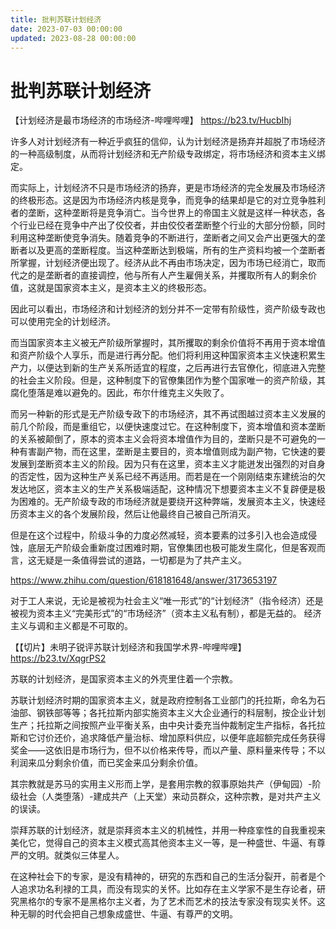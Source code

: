 ```yaml
---
title: 批判苏联计划经济
date: 2023-07-03 00:00:00
updated: 2023-08-28 00:00:00
---
```


# 批判苏联计划经济

【计划经济是最市场经济的市场经济-哔哩哔哩】 https://b23.tv/HucbIhj

许多人对计划经济有一种近乎疯狂的信仰，认为计划经济是扬弃并超脱了市场经济的一种高级制度，从而将计划经济和无产阶级专政绑定，将市场经济和资本主义绑定。

而实际上，计划经济不只是市场经济的扬弃，更是市场经济的完全发展及市场经济的终极形态。这是因为市场经济内核是竞争，而竞争的结果却是它的对立竞争胜利者的垄断，这种垄断将是竞争消亡。当今世界上的帝国主义就是这样一种状态，各个行业已经在竞争中产出了佼佼者，并由佼佼者垄断整个行业的大部分份额，同时利用这种垄断使竞争消失。随着竞争的不断进行，垄断者之间又会产出更强大的垄断者以及更高的垄断程度。当这种垄断达到极端，所有的生产资料均被一个垄断者所掌握，计划经济便出现了。经济从此不再由市场决定，因为市场已经消亡，取而代之的是垄断者的直接调控，他与所有人产生雇佣关系，并攫取所有人的剩余价值，这就是国家资本主义，是资本主义的终极形态。

因此可以看出，市场经济和计划经济的划分并不一定带有阶级性，资产阶级专政也可以使用完全的计划经济。

而当国家资本主义被无产阶级所掌握时，其所攫取的剩余价值将不再用于资本增值和资产阶级个人享乐，而是进行再分配。他们将利用这种国家资本主义快速积累生产力，以便达到新的生产关系所适宜的程度，之后再进行去官僚化，彻底进入完整的社会主义阶段。但是，这种制度下的官僚集团作为整个国家唯一的资产阶级，其腐化堕落是难以避免的。因此，布尔什维克主义失败了。

而另一种新的形式是无产阶级专政下的市场经济，其不再试图越过资本主义发展的前几个阶段，而是重组它，以便快速度过它。在这种制度下，资本增值和资本垄断的关系被颠倒了，原本的资本主义会将资本增值作为目的，垄断只是不可避免的一种有害副产物，而在这里，垄断是主要目的，资本增值则成为副产物，它快速的要发展到垄断资本主义的阶段。因为只有在这里，资本主义才能迸发出强烈的对自身的否定性，因为这种生产关系已经不再适用。而若是在一个刚刚结束东建统治的欠发达地区，资本主义的生产关系极端适配，这种情况下想要资本主义不复辟便是极为困难的。无产阶级专政的市场经济就是要绕开这种弊端，发展资本主义，快速经历资本主义的各个发展阶段，然后让他最终自己被自己所消灭。

但是在这个过程中，阶级斗争的力度必然减轻，资本要素的过多引入也会造成侵蚀，底层无产阶级会重新度过困难时期，官僚集团也极可能发生腐化，但是客观而言，这无疑是一条值得尝试的道路，一切都是为了共产主义。

https://www.zhihu.com/question/618181648/answer/3173653197

对于工人来说，无论是被视为社会主义“唯一形式”的“计划经济”（指令经济）还是被视为资本主义“完美形式”的“市场经济”（资本主义私有制），都是无益的。
经济主义与调和主义都是不可取的。

【【切片】未明子锐评苏联计划经济和我国学术界-哔哩哔哩】 https://b23.tv/XqgrPS2

苏联的计划经济，是国家资本主义的外壳里住着一个宗教。

苏联计划经济时期的国家资本主义，就是政府控制各工业部门的托拉斯，命名为石油部、钢铁部等等；各托拉斯内部实施资本主义大企业通行的科层制，按企业计划生产；托拉斯之间按照产业平衡关系，由中央计委充当仲裁制定生产指标，各托拉斯和它讨价还价，追求降低产量治标、增加原料供应，以便年底超额完成任务获得奖金——这依旧是市场行为，但不以价格来传导，而以产量、原料量来传导；不以利润来瓜分剩余价值，而已奖金来瓜分剩余价值。

其宗教就是苏马的实用主义形而上学，是套用宗教的叙事原始共产（伊甸园）-阶级社会（人类堕落）-建成共产（上天堂）来动员群众，这种宗教，是对共产主义的误读。

崇拜苏联的计划经济，就是崇拜资本主义的机械性，并用一种痉挛性的自我重视来美化它，觉得自己的资本主义模式高其他资本主义一等，是一种盛世、牛逼、有尊严的文明。就类似三体星人。

在这种社会下的专家，是没有精神的，研究的东西和自己的生活分裂开，前者是个人追求功名利禄的工具，而没有现实的关怀。比如存在主义学家不是生存论者，研究黑格尔的专家不是黑格尔主义者，为了艺术而艺术的技法专家没有现实关怀。这种无聊的时代会把自己想象成盛世、牛逼、有尊严的文明。
